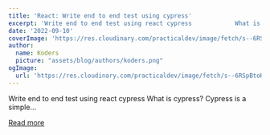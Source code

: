 ```yaml
---
title: 'React: Write end to end test using cypress'
excerpt: 'Write end to end test using react cypress            What is cypress?   Cypress is a simple...'
date: '2022-09-10'
coverImage: 'https://res.cloudinary.com/practicaldev/image/fetch/s--6RSpBtoK--/c_imagga_scale,f_auto,fl_progressive,h_420,q_auto,w_1000/https://dev-to-uploads.s3.amazonaws.com/uploads/articles/4x6kfeghkcm9r3bhb05b.jpg'
author:
  name: Koders
  picture: "assets/blog/authors/koders.png"
ogImage:
  url: 'https://res.cloudinary.com/practicaldev/image/fetch/s--6RSpBtoK--/c_imagga_scale,f_auto,fl_progressive,h_420,q_auto,w_1000/https://dev-to-uploads.s3.amazonaws.com/uploads/articles/4x6kfeghkcm9r3bhb05b.jpg'
---
```


Write end to end test using react cypress            What is cypress?   Cypress is a simple...

[Read more](https://dev.to/clickpesa/react-write-end-to-end-test-using-cypress-3450)
